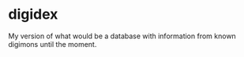 # digidex
My version of what would be a database with information from known digimons until the moment.

